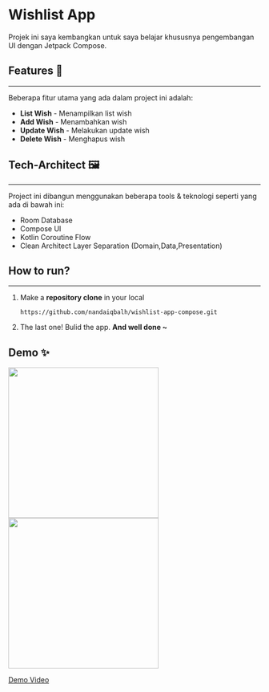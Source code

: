 # Wishlist App

Projek ini saya kembangkan untuk saya belajar khususnya pengembangan UI dengan Jetpack Compose.

## Features 🚀
---------
Beberapa fitur utama yang ada dalam project ini adalah:
- **List Wish** - Menampilkan list wish
- **Add Wish** - Menambahkan wish
- **Update Wish** - Melakukan update wish
- **Delete Wish** - Menghapus wish

## Tech-Architect 🖼
-----
Project ini dibangun menggunakan beberapa tools & teknologi seperti yang ada di bawah ini:
- Room Database
- Compose UI
- Kotlin Coroutine Flow
- Clean Architect Layer Separation (Domain,Data,Presentation)

## How to run?
-----
1. Make a **repository clone** in your local
    ```
    https://github.com/nandaiqbalh/wishlist-app-compose.git
    ```
2. The last one! Bulid the app. **And well done ~**

## Demo ✨
<img src="https://github.com/nandaiqbalh/wishlist-app-compose/assets/70440045/14d44339-918a-40cc-88d9-3c91e01cc0e9" width="300">

<img src="https://github.com/nandaiqbalh/wishlist-app-compose/assets/70440045/ef2ddee0-7649-4a41-bf53-90be00c264ce" width="300">

[Demo Video](https://github.com/nandaiqbalh/wishlist-app-compose/assets/70440045/46faa9a6-1f82-4180-8779-32731521b655)
